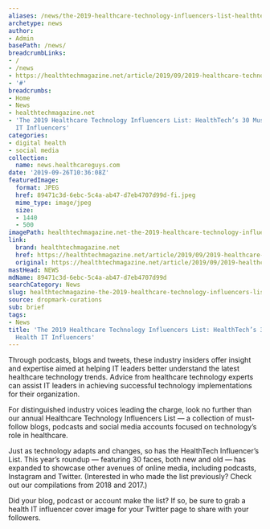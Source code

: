 ```yaml
---
aliases: /news/the-2019-healthcare-technology-influencers-list-healthtechs-30-must-follow-health-it-influencers
archetype: news
author:
- Admin
basePath: /news/
breadcrumbLinks:
- /
- /news
- https://healthtechmagazine.net/article/2019/09/2019-healthcare-technology-influencers-list-healthtechs-30-must-follow-health-it-influencers
- '#'
breadcrumbs:
- Home
- News
- healthtechmagazine.net
- 'The 2019 Healthcare Technology Influencers List: HealthTech’s 30 Must-Follow Health
  IT Influencers'
categories:
- digital health
- social media
collection:
  name: news.healthcareguys.com
date: '2019-09-26T10:36:08Z'
featuredImage:
  format: JPEG
  href: 89471c3d-6ebc-5c4a-ab47-d7eb4707d99d-fi.jpeg
  mime_type: image/jpeg
  size:
  - 1440
  - 500
imagePath: healthtechmagazine.net-the-2019-healthcare-technology-influencers-list-healthtechs-30-must-follow-health-it-influencers
link:
  brand: healthtechmagazine.net
  href: https://healthtechmagazine.net/article/2019/09/2019-healthcare-technology-influencers-list-healthtechs-30-must-follow-health-it-influencers
  original: https://healthtechmagazine.net/article/2019/09/2019-healthcare-technology-influencers-list-healthtechs-30-must-follow-health-it-influencers
mastHead: NEWS
mdName: 89471c3d-6ebc-5c4a-ab47-d7eb4707d99d
searchCategory: News
slug: healthtechmagazine-the-2019-healthcare-technology-influencers-list-healthtechs-30-must-follow-health-it-influencers
source: dropmark-curations
sub: brief
tags:
- News
title: 'The 2019 Healthcare Technology Influencers List: HealthTech’s 30 Must-Follow
  Health IT Influencers'
---
```


Through podcasts, blogs and tweets, these industry insiders offer insight and expertise aimed at helping IT leaders better understand the latest healthcare technology trends. Advice from healthcare technology experts can assist IT leaders in achieving successful technology implementations for their organization. 

For distinguished industry voices leading the charge, look no further than our annual Healthcare Technology Influencers List — a collection of must-follow blogs, podcasts and social media accounts focused on technology’s role in healthcare.

Just as technology adapts and changes, so has the HealthTech Influencer’s List. This year’s roundup — featuring 30 faces, both new and old — has expanded to showcase other avenues of online media, including podcasts, Instagram and Twitter. (Interested in who made the list previously? Check out our compilations from 2018 and 2017.)

Did your blog, podcast or account make the list? If so, be sure to grab a health IT influencer cover image for your Twitter page to share with your followers.